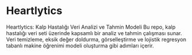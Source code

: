 # Heartlytics
Heartlytics: Kalp Hastalığı Veri Analizi ve Tahmin Modeli  Bu repo, kalp hastalığı veri seti üzerinde kapsamlı bir analiz ve tahmin çalışması sunar. Veri temizleme, eksik değer doldurma, görselleştirme ve lojistik regresyon tabanlı makine öğrenimi modeli oluşturma gibi adımları içerir. 
